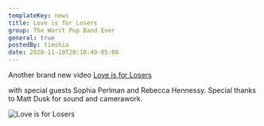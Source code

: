 ```yaml
---
templateKey: news
title: Love is for Losers
group: The Worst Pop Band Ever
general: true
postedBy: timshia
date: 2020-11-10T20:10:49-05:00
---
```

Another brand new video [Love is for Losers](https://youtu.be/it54j9MoAso "Love is for Losers")

with special guests Sophia Perlman and Rebecca Hennessy. Special thanks to Matt Dusk for sound and camerawork.

![Love is for Losers](https://res.cloudinary.com/dunew51zn/image/upload/v1617059309/music/love_is_for_losers_qzfnus.jpg)